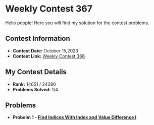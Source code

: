 # Weekly Contest 367
Hello people! Here you will find my solution for the contest problems.

## Contest Information

- **Contest Date:** October 15,2023
- **Contest Link:** [Weekly Contest 366](https://leetcode.com/contest/weekly-contest-367/)

## My Contest Details

- **Rank:** 14651 / 24290
- **Problems Solved:** 1/4

## Problems


- **Probelm 1 - [Find Indices With Index and Value Difference I](https://leetcode.com/contest/weekly-contest-367/problems/find-indices-with-index-and-value-difference-i/)**
